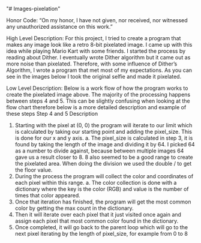 "# Images-pixelation" 


Honor Code:
	“On my honor, I have not given, nor received, nor witnessed any unauthorized assistance on this work.”

High Level Description:
	For this project, I tried to create a program that makes any image look like a retro 8-bit pixelated image. I came up with this idea while playing Mario Kart with some friends. I started the process by reading about Dither. I eventually wrote Dither algorithm but it came out as more noise than pixelated. Therefore, with some influence of Dither’s Algorithm, I wrote a program that met most of my expectations. As you can see in the images below I took the original selfie and made it pixelated.

Low Level Description:
Below is a work flow of how the program works to create the pixelated image above. The majority of the processing happens between steps 4 and 5. This can be slightly confusing when looking at the flow chart therefore below is a more detailed description and example of these steps
Step 4 and 5 Description
1)	Starting with the pixel at (0, 0) the program will iterate to our limit which is calculated by taking our starting point and adding the pixel_size. This is done for our x and y axis.
a.	The pixel_size is calculated in step 3, it is found by taking the length of the image and dividing it by 64. I picked 64 as a number to divide against, because between multiple images 64 gave us a result closer to 8. 8 also seemed to be a good range to create the pixelated area. When doing the division we used the double / to get the floor value.
2)	During the process the program will collect the color and coordinates of each pixel within this range.
a.	The color collection is done with a dictionary where the key is the color (RGB) and value is the number of times that color appeared.
3)	Once that iteration has finished, the program will get the most common color by getting the max count in the dictionary.
4)	Then it will iterate over each pixel that it just visited once again and assign each pixel that most common color found in the dictionary.
5)	Once completed, it will go back to the parent loop which will go to the next pixel iterating by the length of pixel_size, for example from 0 to 8
